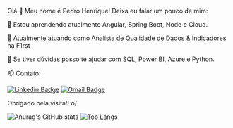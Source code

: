 Olá 👋
Meu nome é Pedro Henrique! Deixa eu falar um pouco de mim:

🌱 Estou aprendendo atualmente Angular, Spring Boot, Node e Cloud.

👯 Atualmente atuando como Analista de Qualidade de Dados & Indicadores na F1rst

💬 Se tiver dúvidas posso te ajudar com SQL, Power BI, Azure e Python.

📫 Contato: 

[![Linkedin Badge](https://img.shields.io/badge/-Pedro%20Henrique-blue?style=flat-square&logo=Linkedin&logoColor=white&link=https://www.linkedin.com/in/pedro-henrique-b26165185/)](https://www.linkedin.com/in/pedro-henrique-b26165185/) 
[![Gmail Badge](https://img.shields.io/badge/-pedrohrrf17@gmail.com-red?style=flat-square&logo=Gmail&logoColor=white&link=mailto:pedrohrrf17@gmail.com)](mailto:diego.schell.f@gmail.com)

Obrigado pela visita!! o/

<!---
Pedr012/Pedr012 is a ✨ special ✨ repository because its `README.md` (this file) appears on your GitHub profile.
You can click the Preview link to take a look at your changes.
--->
![Anurag's GitHub stats](https://github-readme-stats.vercel.app/api?username=Pedr012&show_icons=true&theme=radical)
[![Top Langs](https://github-readme-stats.vercel.app/api/top-langs/?username=anuraghazra&layout=compact)](https://github.com/anuraghazra/github-readme-stats)
